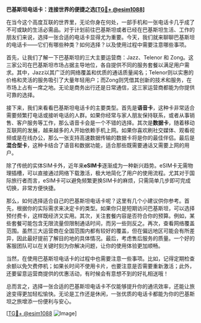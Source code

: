 **巴基斯坦电话卡：连接世界的便捷之选[[TG💪+ @esim1088](https://t.me/s/esim1088)]**

在当今这个高度互联的世界里，无论你身在何处，一部手机和一张电话卡几乎成了不可或缺的生活必需品。对于计划前往巴基斯坦或者已经在巴基斯坦生活、工作的朋友们来说，选择一张合适的电话卡显得尤为重要。今天，我们就来聊聊巴基斯坦的电话卡——它们有哪些种类？如何选择？以及使用过程中需要注意哪些事项。

首先，让我们了解一下巴基斯坦的三大主要运营商：Jazz、Telenor 和 Zong。这三家公司在巴基斯坦市场占据主导地位，各自提供不同的服务套餐以满足用户需求。其中，Jazz以其广泛的网络覆盖和优质的通话质量闻名；Telenor则以实惠的价格和灵活的服务吸引了大量年轻用户；而Zong则凭借其创新的技术和服务，在市场上占有一席之地。无论是商务出行还是日常通信，这三家运营商都能为你提供可靠的选择。

接下来，我们来看看巴基斯坦电话卡的主要类型。首先是**语音卡**，这种卡非常适合需要频繁打电话或接听电话的人群。如果你经常与家人朋友保持联系，或者从事销售、客户服务等工作，那么语音卡会是一个不错的选择。其次是**数据卡**，随着移动互联网的发展，越来越多的人开始依赖手机上网。如果你喜欢刷社交媒体、观看视频或是在线办公，那么一张支持高速数据传输的数据卡将是你的最佳伴侣。最后是**混合型卡**，这种卡结合了语音和数据功能，适合那些既需要通话又需要上网的用户。

除了传统的实体SIM卡外，近年来**eSIM卡**逐渐成为一种新兴趋势。eSIM卡无需物理插槽，可以直接通过网络下载激活，极大地简化了用户的使用流程。尤其对于国际旅行者而言，eSIM卡可以避免频繁更换SIM卡的麻烦，只需简单几步即可完成切换，非常方便快捷。

那么，如何选择适合自己的巴基斯坦电话卡呢？这里有几个小建议供你参考。首先，根据你的实际需求来决定卡的类型。如果你只是短期访问巴基斯坦，可以选择预付费卡，这样既经济又实用。其次，关注套餐内容是否符合你的预算。例如，某些套餐可能包含无限流量但限制通话时间，而另一些则反之。再次，查看网络覆盖范围。虽然三大运营商在全国范围内都有较好的覆盖，但在偏远地区可能会有所差异，因此最好提前了解目的地的具体情况。最后，考虑售后服务的质量。一个好的客服团队可以在关键时刻为你解决问题，让你的使用体验更加顺畅。

当然，在使用巴基斯坦电话卡的过程中也需要注意一些事项。比如，记得定期检查余额以免欠费停机；如果长时间不使用卡片，也要注意是否需要重新激活；此外，还要留意运营商提供的优惠活动，有时候会有意想不到的好礼相送哦！

总而言之，选择一张合适的巴基斯坦电话卡不仅能够提升你的通讯效率，还能让旅途变得更加轻松愉快。无论是工作还是休闲，一张优质的电话卡都能为你的巴基斯坦之旅增添一份便利与安心。

[[TG💪+ @esim1088](https://t.me/s/esim1088) ![Image](https://i.postimg.cc/4NQfJmqS/Snipaste-2025-05-13-00-14-12.png)]